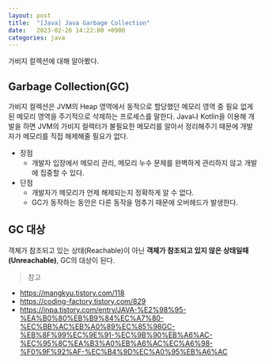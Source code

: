 ```yaml
---
layout: post
title:  "[Java] Java Garbage Collection"
date:   2023-02-26 14:22:00 +0900
categories: java
---
```


가비지 컬렉션에 대해 알아봤다.
## Garbage Collection(GC)
가비지 컬렉션은 JVM의 Heap 영역에서 동적으로 할당했던 메모리 영역 중 필요 없게된 메모리 영역을 주기적으로 삭제하는 프로세스를 말한다. Java나 Kotlin을 이용해 개발을 하면 JVM의 가비지 컬렉터가 불필요한 메모리를 알아서 정리해주기 때문에 개발자가 메모리를 직접 해제해줄 필요가 없다.

* 장점
    * 개발자 입장에서 메모리 관리, 메모리 누수 문제를 완벽하게 관리하지 않고 개발에 집중할 수 있다.
* 단점
    * 개발자가 메모리가 언제 해제되는지 정확하게 알 수 없다.
    * GC가 동작하는 동안은 다른 동작을 멈추기 때문에 오버헤드가 발생한다.

## GC 대상
객체가 참조되고 있는 상태(Reachable)이 아닌 **객체가 참조되고 있지 않은 상태일때(Unreachable)**, GC의 대상이 된다.


> 참고
- https://mangkyu.tistory.com/118
- https://coding-factory.tistory.com/829
- https://inpa.tistory.com/entry/JAVA-%E2%98%95-%EA%B0%80%EB%B9%84%EC%A7%80-%EC%BB%AC%EB%A0%89%EC%85%98GC-%EB%8F%99%EC%9E%91-%EC%9B%90%EB%A6%AC-%EC%95%8C%EA%B3%A0%EB%A6%AC%EC%A6%98-%F0%9F%92%AF-%EC%B4%9D%EC%A0%95%EB%A6%AC
